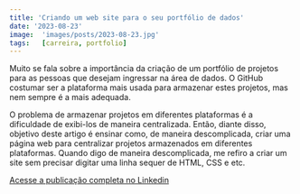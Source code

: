 ```yaml
---
title: 'Criando um web site para o seu portfólio de dados'
date: '2023-08-23'
image:  'images/posts/2023-08-23.jpg'
tags:   [carreira, portfolio]
---
```


Muito se fala sobre a importância da criação de um portfólio de projetos para as pessoas que desejam ingressar na área de dados. O GitHub costumar ser a plataforma mais usada para armazenar estes projetos, mas nem sempre é a mais adequada.

O problema de armazenar projetos em diferentes plataformas é a dificuldade de exibi-los de maneira centralizada. Então, diante disso, objetivo deste artigo é ensinar como, de maneira descomplicada, criar uma página web para centralizar projetos armazenados em diferentes plataformas. Quando digo de maneira descomplicada, me refiro a criar um site sem precisar digitar uma linha sequer de HTML, CSS e etc.

<a href="https://www.linkedin.com/pulse/criando-um-web-site-para-o-seu-portf%25C3%25B3lio-de-dados-ant%25C3%25B3nio-j%25C3%25BAnior/?trackingId=otgDX%2FG9QEKCTpod%2BX4sKA%3D%3D" class="nav__link cta-button button button--small" target="_blank">Acesse a publicação completa no Linkedin</a>

